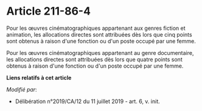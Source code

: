 # Article 211-86-4

Pour les œuvres cinématographiques appartenant aux genres fiction et animation, les allocations directes sont attribuées dès
lors que cinq points sont obtenus à raison d'une fonction ou d'un poste occupé par une femme.

Pour les œuvres cinématographiques appartenant au genre documentaire, les allocations directes sont attribuées dès lors que
quatre points sont obtenus à raison d'une fonction ou d'un poste occupé par une femme.

**Liens relatifs à cet article**

_Modifié par_:

  - Délibération n°2019/CA/12 du 11 juillet 2019 - art. 6, v. init.
